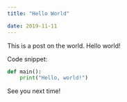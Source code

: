 ```yaml
---
title: "Hello World"

date: 2019-11-11
---
```


This is a post on the world.
Hello world!

Code snippet:

```python
def main():
    print("Hello, world!")
```

See you next time!


